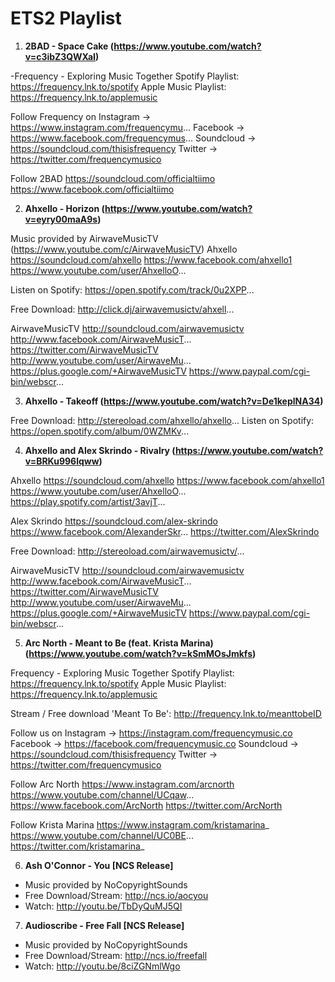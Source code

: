 # ETS2 Playlist
1. **2BAD - Space Cake (https://www.youtube.com/watch?v=c3ibZ3QWXaI)**

-Frequency - Exploring Music Together
Spotify Playlist: https://frequency.lnk.to/spotify
Apple Music Playlist: https://frequency.lnk.to/applemusic

Follow Frequency on
Instagram → https://www.instagram.com/frequencymu...
Facebook → https://www.facebook.com/frequencymus...
Soundcloud → https://soundcloud.com/thisisfrequency
Twitter → https://twitter.com/frequencymusico

Follow 2BAD
https://soundcloud.com/officialtiimo
https://www.facebook.com/officialtiimo

2. **Ahxello - Horizon (https://www.youtube.com/watch?v=eyry00maA9s)**

Music provided by AirwaveMusicTV (https://www.youtube.com/c/AirwaveMusicTV)
Ahxello
https://soundcloud.com/ahxello
https://www.facebook.com/ahxello1
https://www.youtube.com/user/AhxelloO...

Listen on Spotify: https://open.spotify.com/track/0u2XPP...

Free Download: http://click.dj/airwavemusictv/ahxell...

AirwaveMusicTV
http://soundcloud.com/airwavemusictv
http://www.facebook.com/AirwaveMusicT...
https://twitter.com/AirwaveMusicTV
http://www.youtube.com/user/AirwaveMu...
https://plus.google.com/+AirwaveMusicTV
https://www.paypal.com/cgi-bin/webscr...

3. **Ahxello - Takeoff (https://www.youtube.com/watch?v=De1keplNA34)**

Free Download: http://stereoload.com/ahxello/ahxello...
Listen on Spotify: https://open.spotify.com/album/0WZMKv...

4. **Ahxello and Alex Skrindo - Rivalry (https://www.youtube.com/watch?v=BRKu996lqww)**

Ahxello
https://soundcloud.com/ahxello
https://www.facebook.com/ahxello1
https://www.youtube.com/user/AhxelloO...
https://play.spotify.com/artist/3avjT...

Alex Skrindo
https://soundcloud.com/alex-skrindo
https://www.facebook.com/AlexanderSkr...
https://twitter.com/AlexSkrindo

Free Download: http://stereoload.com/airwavemusictv/...

AirwaveMusicTV
http://soundcloud.com/airwavemusictv
http://www.facebook.com/AirwaveMusicT...
https://twitter.com/AirwaveMusicTV
http://www.youtube.com/user/AirwaveMu...
https://plus.google.com/+AirwaveMusicTV
https://www.paypal.com/cgi-bin/webscr...

5. **Arc North - Meant to Be (feat. Krista Marina) (https://www.youtube.com/watch?v=kSmMOsJmkfs)**

Frequency - Exploring Music Together
Spotify Playlist: https://frequency.lnk.to/spotify
Apple Music Playlist: https://frequency.lnk.to/applemusic

Stream / Free download 'Meant To Be': http://frequency.lnk.to/meanttobeID

Follow us on
Instagram → https://instagram.com/frequencymusic.co
Facebook → https://facebook.com/frequencymusic.co
Soundcloud → https://soundcloud.com/thisisfrequency
Twitter → https://twitter.com/frequencymusico

Follow Arc North
https://www.instagram.com/arcnorth
https://www.youtube.com/channel/UCqaw...
https://www.facebook.com/ArcNorth
https://twitter.com/ArcNorth 

Follow Krista Marina
https://www.instagram.com/kristamarina_
https://www.youtube.com/channel/UC0BE...
https://twitter.com/kristamarina_

6. **Ash O'Connor - You [NCS Release]**

- Music provided by NoCopyrightSounds
- Free Download/Stream: http://ncs.io/aocyou
- Watch: http://youtu.be/TbDyQuMJ5QI

7. **Audioscribe - Free Fall [NCS Release]**

- Music provided by NoCopyrightSounds
- Free Download/Stream: http://ncs.io/freefall
- Watch: http://youtu.be/8ciZGNmlWgo
